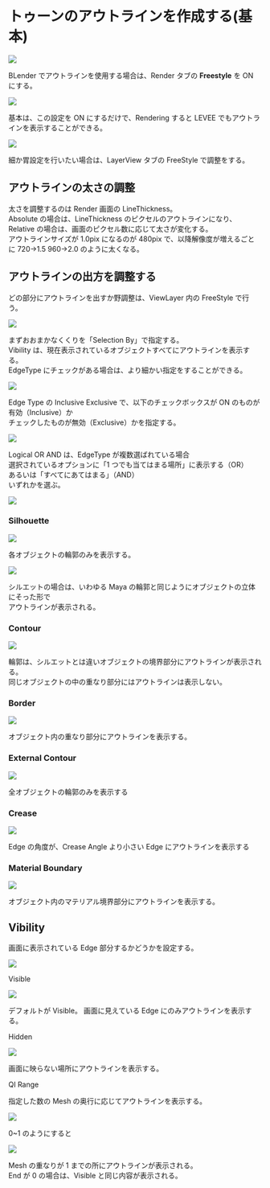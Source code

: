 # トゥーンのアウトラインを作成する(基本)

<!-- SUMMARY:トゥーンのアウトラインを作成する(基本) -->

![](https://gyazo.com/d8f86b79622a3289cabe482db26dda04.png)

BLender でアウトラインを使用する場合は、Render タブの **Freestyle** を ON にする。

![](https://gyazo.com/318cddfdf019a6f25c3e769c618ced9d.png)

基本は、この設定を ON にするだけで、Rendering すると LEVEE でもアウトラインを表示することができる。

![](https://gyazo.com/6796ef9b8790d49cf941fe8879de5b78.png)

細か胃設定を行いたい場合は、LayerView タブの FreeStyle で調整をする。

## アウトラインの太さの調整

太さを調整するのは Render 画面の LineThickness。  
Absolute の場合は、LineThickness のピクセルのアウトラインになり、  
Relative の場合は、画面のピクセル数に応じて太さが変化する。  
アウトラインサイズが 1.0pix になるのが 480pix で、以降解像度が増えるごとに
720->1.5 960->2.0 のように太くなる。

## アウトラインの出方を調整する

どの部分にアウトラインを出すか野調整は、ViewLayer 内の FreeStyle で行う。

![](https://gyazo.com/ae1aa88256379b9dd2246af6e6bd4684.png)

まずおおまかなくくりを「Selection By」で指定する。  
Vibility は、現在表示されているオブジェクトすべてにアウトラインを表示する。  
EdgeType にチェックがある場合は、より細かい指定をすることができる。

![](https://gyazo.com/d7917b6506a57a164101f861fc9520f8.png)

Edge Type の Inclusive Exclusive で、以下のチェックボックスが ON のものが有効（Inclusive）か  
チェックしたものが無効（Exclusive）かを指定する。

![](https://gyazo.com/de8625d61cd1753e57e26964f54cd2f0.png)

Logical OR AND は、EdgeType が複数選ばれている場合  
選択されているオプションに「1 つでも当てはまる場所」に表示する（OR）  
あるいは「すべてにあてはまる」（AND）  
いずれかを選ぶ。

![](https://gyazo.com/8e22db0d85bf47ded8e639fda24753fa.png)

### Silhouette

![](https://gyazo.com/faac2ad2e2bb7dd6a39241007761e184.png)

各オブジェクトの輪郭のみを表示する。

![](https://gyazo.com/e0afb92981e4476614372c792dbeee58.png)

シルエットの場合は、いわゆる Maya の輪郭と同じようにオブジェクトの立体にそった形で  
アウトラインが表示される。

### Contour

![](https://gyazo.com/c48405887a90face6a12a278de9a03ea.png)

輪郭は、シルエットとは違いオブジェクトの境界部分にアウトラインが表示される。  
同じオブジェクトの中の重なり部分にはアウトラインは表示しない。

### Border

![](https://gyazo.com/cc90419693a65a6d26faf6a06d022ea3.png)

オブジェクト内の重なり部分にアウトラインを表示する。

### External Contour

![](https://gyazo.com/923a600469312062a6581c999094def8.png)

全オブジェクトの輪郭のみを表示する

### Crease

![](https://gyazo.com/d7116434eb7a467b254928c28ebe9ecd.png)

Edge の角度が、Crease Angle より小さい Edge にアウトラインを表示する

### Material Boundary

![](https://gyazo.com/df1d7353061396fdedc1d2f953f9facc.png)

オブジェクト内のマテリアル境界部分にアウトラインを表示する。

## Vibility

画面に表示されている Edge 部分するかどうかを設定する。

![](https://gyazo.com/72289caf825265eac83bd5103db6b582.png)

Visible

![](https://gyazo.com/d7026c918757b9a48e30a74fd3603483.png)

デフォルトが Visible。
画面に見えている Edge にのみアウトラインを表示する。

Hidden

![](https://gyazo.com/8d128ec3a77801d774f80d73d6f9e65e.png)

画面に映らない場所にアウトラインを表示する。

QI Range

指定した数の Mesh の奥行に応じてアウトラインを表示する。

![](https://gyazo.com/7c8d3456356fab9b47ff5533cad566d9.png)

0~1 のようにすると

![](https://gyazo.com/3065e60fb18eb6aff54dd7668cf62620.png)

Mesh の重なりが 1 までの所にアウトラインが表示される。  
End が 0 の場合は、Visible と同じ内容が表示される。
